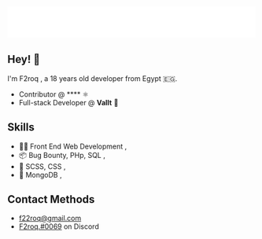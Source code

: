 <div align="center">
  <img src="./name.svg" />
</div>

## Hey! 👋 

I'm F2roq , a 18 years old developer from Egypt 🇪🇬.

- Contributor @ **** ⚛
- Full-stack Developer @ **Vallt** 🔮

## Skills

- 👨‍💻 Front End Web Development ,
- 📦 Bug Bounty, PHp, SQL ,
- 🎨 SCSS, CSS ,
- 📀 MongoDB ,

## Contact Methods

- f22roq@gmail.com
- [F2roq.#0069](https://discordapp.com/users/999353030455603388) on Discord
